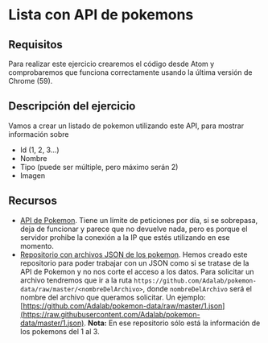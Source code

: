 # Lista con API de pokemons

## Requisitos

Para realizar este ejercicio crearemos el código desde Atom y comprobaremos que funciona correctamente usando la última versión de Chrome (59).

## Descripción del ejercicio

Vamos a crear un listado de pokemon utilizando este API, para mostrar información sobre

- Id (1, 2, 3...)
- Nombre
- Tipo (puede ser múltiple, pero máximo serán 2)
- Imagen

## Recursos

- [API de Pokemon](https://pokeapi.co/). Tiene un límite de peticiones por día, si se sobrepasa, deja de funcionar y parece que no devuelve nada, pero es porque el servidor prohibe la conexión a la IP que estés utilizando en ese momento.
- [Repositorio con archivos JSON de los pokemon](github.com/adalab/pokemon-data). Hemos creado este repositorio para poder trabajar con un JSON como si se tratase de la API de Pokemon y no nos corte el acceso a los datos. Para solicitar un archivo tendremos que ir a la ruta `https://github.com/Adalab/pokemon-data/raw/master/<nombreDelArchivo>`, donde `nombreDelArchivo` será el nombre del archivo que queramos solicitar. Un ejemplo: [https://github.com/Adalab/pokemon-data/raw/master/1.json](https://raw.githubusercontent.com/Adalab/pokemon-data/master/1.json). **Nota:** En ese repositorio sólo está la información de los pokemons del 1 al 3.
